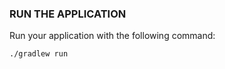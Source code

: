 ### RUN THE APPLICATION

Run your application with the following command: 

```bash
./gradlew run
```

